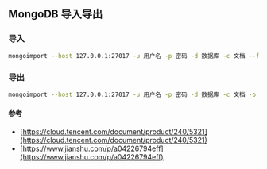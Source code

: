## MongoDB 导入导出

### 导入

```bash
mongoimport --host 127.0.0.1:27017 -u 用户名 -p 密码 -d 数据库 -c 文档 --file 文件路径
```

### 导出

```bash
mongoimport --host 127.0.0.1:27017 -u 用户名 -p 密码 -d 数据库 -c 文档 -o 文件路径
```

#### 参考

- [https://cloud.tencent.com/document/product/240/5321](https://cloud.tencent.com/document/product/240/5321)
- [https://www.jianshu.com/p/a04226794eff](https://www.jianshu.com/p/a04226794eff)